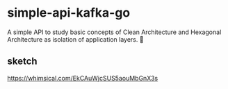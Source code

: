 # simple-api-kafka-go
A simple API to study basic concepts of Clean Architecture and Hexagonal Architecture as isolation of application layers. 📖

## sketch
https://whimsical.com/EkCAuWjcSUS5aouMbGnX3s
